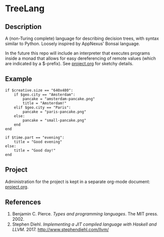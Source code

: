 # TreeLang

## Description

A (non-Turing complete) language for describing decision trees, with syntax
similar to Python. Loosely inspired by AppNexus' Bonsai language.

In the future this repo will include an interpreter that executes programs
inside a monad that allows for easy dereferencing of remote values (which are
indicated by a $-prefix). See [project.org](docs/project.org) for sketchy details.

## Example

```
if $creative.size == "640x480":
    if $geo.city == "Amsterdam":
        pancake = "amsterdam-pancake.png"
        title = "Amsterdam!"
    elif $geo.city == "Paris":
        pancake = "paris-pancake.png"
    else:
        pancake = "small-pancake.png"
    end
end

if $time.part == "evening":
    title = "Good evening"
else:
    title = "Good day!"
end
```

## Project

Administration for the project is kept in a separate org-mode document:
[project.org](docs/project.org).

## References

1. Benjamin C. Pierce. *Types and programming languages*. The MIT press. 2002.
2. Stephen Diehl. *Implementing a JIT compiled language with Haskell and
   LLVM*. 2017. http://www.stephendiehl.com/llvm/
